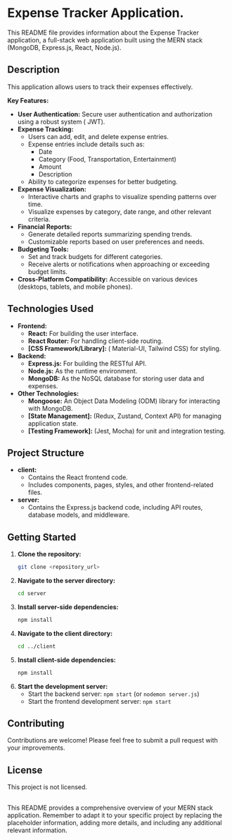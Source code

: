 # Expense Tracker Application.

This README file provides information about the Expense Tracker application, a full-stack web application built using the MERN stack (MongoDB, Express.js, React, Node.js).

## Description

This application allows users to track their expenses effectively. 

**Key Features:**

*   **User Authentication:** Secure user authentication and authorization using a robust system ( JWT).
*   **Expense Tracking:**
    *   Users can add, edit, and delete expense entries.
    *   Expense entries include details such as:
        *   Date
        *   Category (Food, Transportation, Entertainment)
        *   Amount
        *   Description
    *   Ability to categorize expenses for better budgeting.
*   **Expense Visualization:** 
    *   Interactive charts and graphs to visualize spending patterns over time.
    *   Visualize expenses by category, date range, and other relevant criteria.
*   **Financial Reports:** 
    *   Generate detailed reports summarizing spending trends.
    *   Customizable reports based on user preferences and needs.
*   **Budgeting Tools:** 
    *   Set and track budgets for different categories.
    *   Receive alerts or notifications when approaching or exceeding budget limits.
*   **Cross-Platform Compatibility:** Accessible on various devices (desktops, tablets, and mobile phones).

## Technologies Used

*   **Frontend:**
    *   **React:** For building the user interface.
    *   **React Router:** For handling client-side routing.
    *   **[CSS Framework/Library]:** ( Material-UI, Tailwind CSS) for styling.
*   **Backend:**
    *   **Express.js:** For building the RESTful API.
    *   **Node.js:** As the runtime environment.
    *   **MongoDB:** As the NoSQL database for storing user data and expenses.
*   **Other Technologies:**
    *   **Mongoose:** An Object Data Modeling (ODM) library for interacting with MongoDB.
    *   **[State Management]:** (Redux, Zustand, Context API) for managing application state.
    *   **[Testing Framework]:** (Jest, Mocha) for unit and integration testing.

## Project Structure

*   **client:**
    *   Contains the React frontend code.
    *   Includes components, pages, styles, and other frontend-related files.
*   **server:**
    *   Contains the Express.js backend code, including API routes, database models, and middleware.

## Getting Started

1.  **Clone the repository:**
    ```bash
    git clone <repository_url>
    ```
2.  **Navigate to the server directory:**
    ```bash
    cd server
    ```
3.  **Install server-side dependencies:**
    ```bash
    npm install
    ```
4.  **Navigate to the client directory:**
    ```bash
    cd ../client
    ```
5.  **Install client-side dependencies:**
    ```bash
    npm install
    ```
6.  **Start the development server:**
    *   Start the backend server: `npm start` (or `nodemon server.js`)
    *   Start the frontend development server: `npm start`

## Contributing

Contributions are welcome! Please feel free to submit a pull request with your improvements.

## License

This project is not licensed.

##
This README provides a comprehensive overview of your MERN stack application. Remember to adapt it to your specific project by replacing the placeholder information, adding more details, and including any additional relevant information.


